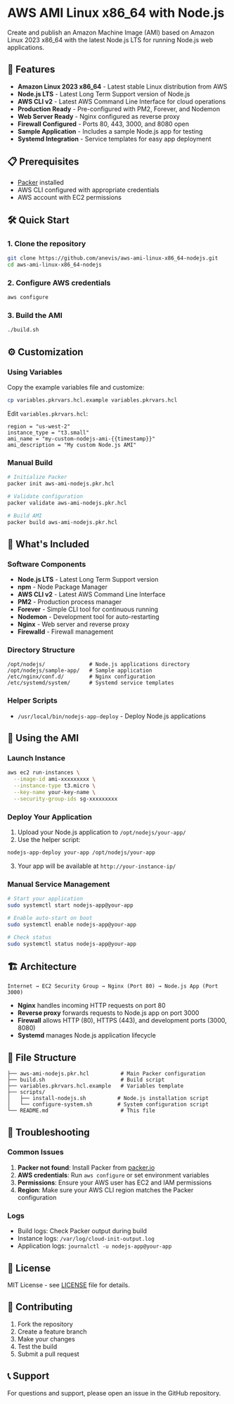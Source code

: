 # AWS AMI Linux x86_64 with Node.js

Create and publish an Amazon Machine Image (AMI) based on Amazon Linux 2023 x86_64 with the latest Node.js LTS for running Node.js web applications.

## 🚀 Features

- **Amazon Linux 2023 x86_64** - Latest stable Linux distribution from AWS
- **Node.js LTS** - Latest Long Term Support version of Node.js
- **AWS CLI v2** - Latest AWS Command Line Interface for cloud operations
- **Production Ready** - Pre-configured with PM2, Forever, and Nodemon
- **Web Server Ready** - Nginx configured as reverse proxy
- **Firewall Configured** - Ports 80, 443, 3000, and 8080 open
- **Sample Application** - Includes a sample Node.js app for testing
- **Systemd Integration** - Service templates for easy app deployment

## 📋 Prerequisites

- [Packer](https://www.packer.io/downloads) installed
- AWS CLI configured with appropriate credentials
- AWS account with EC2 permissions

## 🛠️ Quick Start

### 1. Clone the repository

```bash
git clone https://github.com/anevis/aws-ami-linux-x86_64-nodejs.git
cd aws-ami-linux-x86_64-nodejs
```

### 2. Configure AWS credentials

```bash
aws configure
```

### 3. Build the AMI

```bash
./build.sh
```

## ⚙️ Customization

### Using Variables

Copy the example variables file and customize:

```bash
cp variables.pkrvars.hcl.example variables.pkrvars.hcl
```

Edit `variables.pkrvars.hcl`:

```hcl
region = "us-west-2"
instance_type = "t3.small"
ami_name = "my-custom-nodejs-ami-{{timestamp}}"
ami_description = "My custom Node.js AMI"
```

### Manual Build

```bash
# Initialize Packer
packer init aws-ami-nodejs.pkr.hcl

# Validate configuration
packer validate aws-ami-nodejs.pkr.hcl

# Build AMI
packer build aws-ami-nodejs.pkr.hcl
```

## 🎯 What's Included

### Software Components

- **Node.js LTS** - Latest Long Term Support version
- **npm** - Node Package Manager
- **AWS CLI v2** - Latest AWS Command Line Interface
- **PM2** - Production process manager
- **Forever** - Simple CLI tool for continuous running
- **Nodemon** - Development tool for auto-restarting
- **Nginx** - Web server and reverse proxy
- **Firewalld** - Firewall management

### Directory Structure

```
/opt/nodejs/              # Node.js applications directory  
/opt/nodejs/sample-app/   # Sample application
/etc/nginx/conf.d/        # Nginx configuration
/etc/systemd/system/      # Systemd service templates
```

### Helper Scripts

- `/usr/local/bin/nodejs-app-deploy` - Deploy Node.js applications

## 🚀 Using the AMI

### Launch Instance

```bash
aws ec2 run-instances \
  --image-id ami-xxxxxxxxx \
  --instance-type t3.micro \
  --key-name your-key-name \
  --security-group-ids sg-xxxxxxxxx
```

### Deploy Your Application

1. Upload your Node.js application to `/opt/nodejs/your-app/`
2. Use the helper script:

```bash
nodejs-app-deploy your-app /opt/nodejs/your-app
```

3. Your app will be available at `http://your-instance-ip/`

### Manual Service Management

```bash
# Start your application
sudo systemctl start nodejs-app@your-app

# Enable auto-start on boot
sudo systemctl enable nodejs-app@your-app

# Check status
sudo systemctl status nodejs-app@your-app
```

## 🏗️ Architecture

```
Internet → EC2 Security Group → Nginx (Port 80) → Node.js App (Port 3000)
```

- **Nginx** handles incoming HTTP requests on port 80
- **Reverse proxy** forwards requests to Node.js app on port 3000
- **Firewall** allows HTTP (80), HTTPS (443), and development ports (3000, 8080)
- **Systemd** manages Node.js application lifecycle

## 📁 File Structure

```
├── aws-ami-nodejs.pkr.hcl          # Main Packer configuration
├── build.sh                        # Build script
├── variables.pkrvars.hcl.example   # Variables template
├── scripts/
│   ├── install-nodejs.sh          # Node.js installation script
│   └── configure-system.sh        # System configuration script
└── README.md                       # This file
```

## 🔧 Troubleshooting

### Common Issues

1. **Packer not found**: Install Packer from [packer.io](https://www.packer.io/downloads)
2. **AWS credentials**: Run `aws configure` or set environment variables
3. **Permissions**: Ensure your AWS user has EC2 and IAM permissions
4. **Region**: Make sure your AWS CLI region matches the Packer configuration

### Logs

- Build logs: Check Packer output during build
- Instance logs: `/var/log/cloud-init-output.log`
- Application logs: `journalctl -u nodejs-app@your-app`

## 📝 License

MIT License - see [LICENSE](LICENSE) file for details.

## 🤝 Contributing

1. Fork the repository
2. Create a feature branch
3. Make your changes
4. Test the build
5. Submit a pull request

## 📞 Support

For questions and support, please open an issue in the GitHub repository.
